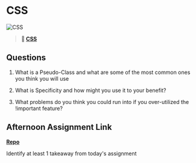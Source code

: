 # CSS

![CSS](https://bcw.blob.core.windows.net/public/cssUnit/1411879719053976)

> **📖 [CSS](https://codeworksacademy.com/fs-student-guide/resources/wk1/03-CSS)**

## Questions

1. What is a Pseudo-Class and what are some of the most common ones you think you will use
<!-- its a selector that selects an element in whatever state that you select and a common one i would probably use at the would be hover -->

2. What is Specificity and how might you use it to your benefit?
<!-- specificity is used to see which rule to apply basically adding structure and organization to your code -->

3. What problems do you think you could run into if you over-utilized the !important feature?
<!-- not being able to adjust multiple elements in your css -->


## Afternoon Assignment Link

**[Repo](https://github.com/calvinthurst/cool-site)**

Identify at least 1 takeaway from today's assignment
